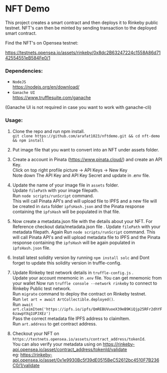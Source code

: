 # NFT Demo

This project creates a smart contract and then deploys it to Rinkeby public testnet.
NFT's can then be minted by sending transaction to the deployed smart contract.

Find the NFT's on Opensea testnet:

https://testnets.opensea.io/assets/rinkeby/0x8dc2B63247224c1558A86d7142554551eB584Fe0/1



### Dependencies:
* `NodeJS`   
  https://nodejs.org/en/download/
* `Ganache UI`  
  https://www.trufflesuite.com/ganache

(Ganache UI is not required in case you want to work with ganache-cli)

### Usage:
1. Clone the repo and run npm install.  
   `git clone https://github.com/arafat1023/nftdemo.git && cd nft-demo && npm install`

2. Put image file that you want to convert into an NFT under assets folder.

3. Create a account in Pinata (https://www.pinata.cloud/) and create an API Key.    
   Click on top right profile picture -> API Keys -> New Key    
   Note down The API Key and API Key Secret and update in .env file.

4. Update the name of your image file in `assets` folder.    
   Update `filePath` with your image filepath.    
   Run  `node scripts/runScript` command.    
   This will call Pinata API's and will upload file to IPFS and a new file will be created in `data` folder `ipfsHash.json` and the
   Pinata response containing the `ipfsHash` will be populated in that file.

5. Now create a metadata.json file with the details about your NFT. For Reference checkout data/metadata.json file .
   Update `filePath` with your metadata filepath.
   Again Run  `node scripts/runScript` command.
   This will call Pinata API's and will upload metadata file to IPFS and the Pinata response containing the `ipfsHash` will be again populated in `ipfsHash.json`  file.

6. Install latest solidity version by running `npm install solc` and Dont forget to update this solidity version in truffle-config.

7. Update Rinkeby test network details in `truffle-config.js` .  
   Update your account mnemonic in `.env` file.  You can get mnemonic from your wallet
   Now run `truffle console --network rinkeby` to connect to Rinkeby Public test network.  
   Run `migrate` command to deploy the contract on Rinkeby testnet.  
   Run `let art = await ArtCollectible.deployed()`.    
   Run `await art.claimItem('https://ipfs.io/ipfs/QmREBUVuoeX39eB9KiQjp25RFr2dhYF6zawpYXq1UPJXEz')`   
   Pass the correct metadata file IPFS address to claimItem.  
   Run `art.address` to get contract address.

8. Checkout your NFT on
   `https://testnets.opensea.io/assets/contract_address/tokenId`.   
   You can also verify your metadata using on https://rinkeby-api.opensea.io/asset/contract_address/tokenId/validate     
   eg: https://rinkeby-api.opensea.io/asset/0x1e9930Bc5f39dE0515BeC52612bc4510F7B236C0/1/validate





